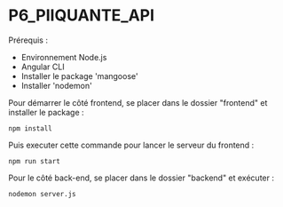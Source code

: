 # P6_PIIQUANTE_API
Prérequis : 
- Environnement Node.js
- Angular CLI
- Installer le package 'mangoose'
- Installer 'nodemon'

Pour démarrer le côté frontend, se placer dans le dossier "frontend" et installer le package :

```shell
npm install
```

Puis executer cette commande pour lancer le serveur du frontend :

```shell
npm run start
```

Pour le côté back-end, se placer dans le dossier "backend" et exécuter :

```shell
nodemon server.js
```